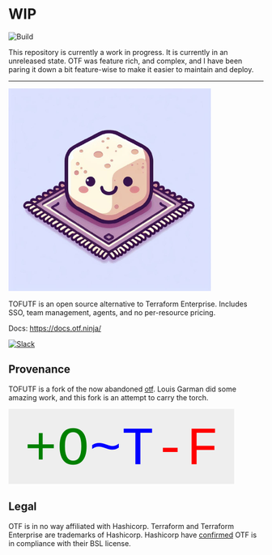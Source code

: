 # WIP

![Build](https://github.com/tofutf/tofutf/actions/workflows/build.yml/badge.svg)

This repository is currently a work in progress. It is currently in an unreleased state. OTF was feature rich, and complex, and I have been paring it down a bit feature-wise to make it easier to maintain and deploy.

<hr/>

![TofuTF logo](/readme_logo.png)



TOFUTF is an open source alternative to Terraform Enterprise. Includes SSO, team management, agents, and no per-resource pricing.

Docs: https://docs.otf.ninja/

[![Slack](https://img.shields.io/badge/join-slack%20community-brightgreen)](https://join.slack.com/t/otf-pg29376/shared_invite/zt-1jga4k1cl-bzmJg71f4uUB9fJhxdT~gQ)

## Provenance

TOFUTF is a fork of the now abandoned [otf](https://github.com/leg100/otf). Louis Garman did some amazing work, and this fork is an attempt to carry the torch.

![OTF logo](/readme_otf_logo.png)

## Legal

OTF is in no way affiliated with Hashicorp. Terraform and Terraform Enterprise are trademarks of Hashicorp. Hashicorp have [confirmed](https://www.reddit.com/r/Terraform/comments/15p2p32/impact_of_new_licensing_on_open_source/) OTF is in compliance with their BSL license.
